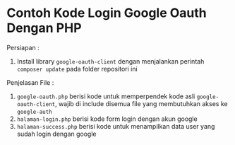 # Contoh Kode Login Google Oauth Dengan PHP
Persiapan :
1. Install library `google-oauth-client` dengan menjalankan perintah `composer update` pada folder repositori ini

Penjelasan File :
1. `google-oauth.php` berisi kode untuk memperpendek kode asli `google-oauth-client`, wajib di include disemua file yang membutuhkan akses ke `google-auth`
1. `halaman-login.php` berisi kode form login dengan akun google
1. `halaman-success.php` berisi kode untuk menampilkan data user yang sudah login dengan google
